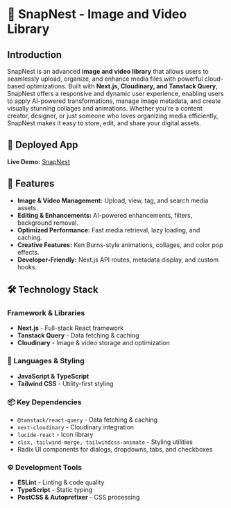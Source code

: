 <h1>📸 SnapNest - Image and Video Library</h1>

<h2>Introduction</h2>
    <p>
        SnapNest is an advanced <strong>image and video library</strong> that allows users to seamlessly upload, organize, and enhance media files with powerful cloud-based optimizations. Built with <strong>Next.js, Cloudinary, and Tanstack Query</strong>, SnapNest offers a responsive and dynamic user experience, enabling users to apply AI-powered transformations, manage image metadata, and create visually stunning collages and animations. Whether you're a content creator, designer, or just someone who loves organizing media efficiently, SnapNest makes it easy to store, edit, and share your digital assets.
    </p>
<h2>🚀 Deployed App</h2>
<p><strong>Live Demo:</strong> <a href="https://snap-nest-seven.vercel.app/" target="_blank">SnapNest</a></p>

<h2>📌 Features</h2>
<ul>
        <li><strong>Image & Video Management:</strong> Upload, view, tag, and search media assets.</li>
        <li><strong>Editing & Enhancements:</strong> AI-powered enhancements, filters, background removal.</li>
        <li><strong>Optimized Performance:</strong> Fast media retrieval, lazy loading, and caching.</li>
        <li><strong>Creative Features:</strong> Ken Burns-style animations, collages, and color pop effects.</li>
        <li><strong>Developer-Friendly:</strong> Next.js API routes, metadata display, and custom hooks.</li>
    </ul>

<h2>🛠 Technology Stack</h2>
<h3>Framework & Libraries</h3>
<ul>
<li><strong>Next.js</strong> - Full-stack React framework</li>
  <li><strong>Tanstack Query</strong> - Data fetching & caching</li>
  <li><strong>Cloudinary</strong> - Image & video storage and optimization</li>
</ul>

<h3>📌 Languages & Styling</h3>
<ul>
  <li><strong>JavaScript & TypeScript</strong></li>
  <li><strong>Tailwind CSS</strong> - Utility-first styling</li>
</ul>

  <h3>📦 Key Dependencies</h3>
    <ul>
        <li><code>@tanstack/react-query</code> - Data fetching & caching</li>
        <li><code>next-cloudinary</code> - Cloudinary integration</li>
        <li><code>lucide-react</code> - Icon library</li>
        <li><code>clsx, tailwind-merge, tailwindcss-animate</code> - Styling utilities</li>
        <li>Radix UI components for dialogs, dropdowns, tabs, and checkboxes</li>
    </ul>

  <h3>⚙ Development Tools</h3>
  <ul>
        <li><strong>ESLint</strong> - Linting & code quality</li>
        <li><strong>TypeScript</strong> - Static typing</li>
        <li><strong>PostCSS & Autoprefixer</strong> - CSS processing</li>
    </ul>
